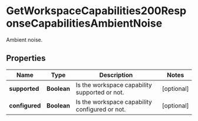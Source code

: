 

# GetWorkspaceCapabilities200ResponseCapabilitiesAmbientNoise

Ambient noise.

## Properties

| Name | Type | Description | Notes |
|------------ | ------------- | ------------- | -------------|
|**supported** | **Boolean** | Is the workspace capability supported or not. |  [optional] |
|**configured** | **Boolean** | Is the workspace capability configured or not. |  [optional] |



